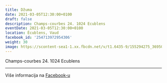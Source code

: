 ```yaml
---
title: Džuma
date: 2021-03-05T12:30:00+0100
draft: false
description: Champs-courbes 24. 1024 Ecublens
eventDate: 2021-03-05T12:30:00+0100
location: Écublens, Vaud
facebook_id: '254713972954306'
weight: 30
image: https://scontent-sea1-1.xx.fbcdn.net/v/t1.6435-9/155294275_3695079563921169_4909597834044538694_n.jpg?_nc_cat=101&ccb=1-7&_nc_sid=9e60e4&_nc_ohc=DgwuQwV-QE8Q7kNvwFGwgjj&_nc_oc=AdkgQrjxf9huJ9X-8tEwdpsQBOq-Uelnf_27-EkVdAFll-W7sEdTsftBEtKzgNoACds&_nc_zt=23&_nc_ht=scontent-sea1-1.xx&edm=ABTKTjYEAAAA&_nc_gid=qWtuJav7nH3afCRt3iOrRw&oh=00_AffKdMc7mD4r101fnNse-IU6ty9qINDGY0Y3hJ8mWUt5AA&oe=691E6C5B
---
```


Champs-courbes 24. 1024 Ecublens

---

Više informacija na [Facebook-u](https://facebook.com/events/254713972954306)